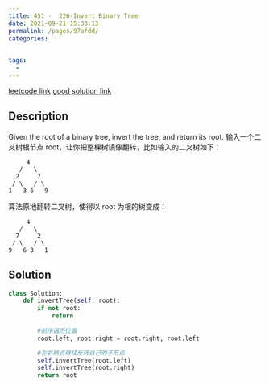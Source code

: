 ```yaml
---
title: 451 -  226-Invert Binary Tree
date: 2021-09-21 15:33:13
permalink: /pages/97afdd/
categories:
  

tags:
  - 
---
```

[leetcode link](https://leetcode.com/problems/invert-binary-tree/)
[good solution link](https://labuladong.gitbook.io/algo/mu-lu-ye/er-cha-shu-xi-lie-1)
## Description
Given the root of a binary tree, invert the tree, and return its root.
输入一个二叉树根节点 root，让你把整棵树镜像翻转，比如输入的二叉树如下：
```
     4
   /   \
  2     7
 / \   / \
1   3 6   9
```
算法原地翻转二叉树，使得以 root 为根的树变成：
```
     4
   /   \
  7     2
 / \   / \
9   6 3   1
```

## Solution
```python
class Solution:
    def invertTree(self, root):
        if not root:
            return
  
        #前序遍历位置
        root.left, root.right = root.right, root.left

        #左右结点继续反转自己的子节点
        self.invertTree(root.left)
        self.invertTree(root.right)
        return root
```